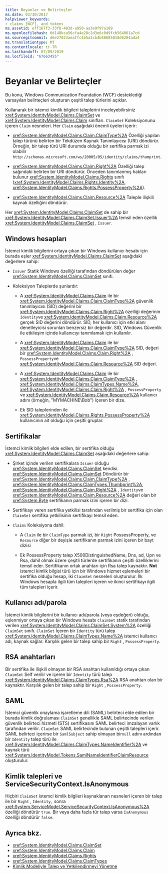 ```yaml
---
title: Beyanlar ve Belirteçler
ms.date: 03/30/2017
helpviewer_keywords:
- claims [WCF], and tokens
ms.assetid: eff167f3-33f8-483d-a950-aa3e9f97a189
ms.openlocfilehash: 6d148bca56cfa4e28c2d3e6c0d9fcb564861a7cd
ms.sourcegitcommit: d6e27023aeaffc4b5a3cb4b88685018d6284ada4
ms.translationtype: MT
ms.contentlocale: tr-TR
ms.lasthandoff: 07/09/2019
ms.locfileid: "67663455"
---
```

# <a name="claims-and-tokens"></a>Beyanlar ve Belirteçler

Bu konu, Windows Communication Foundation (WCF) desteklediği varsayılan belirteçleri oluşturan çeşitli talep türlerini açıklar.

Kullanarak bir istemci kimlik bilgileri taleplerini inceleyebilirsiniz <xref:System.IdentityModel.Claims.ClaimSet> ve <xref:System.IdentityModel.Claims.Claim> sınıfları. `ClaimSet` Koleksiyonunu içeren `Claim` nesneleri. Her `Claim` aşağıdaki önemli üyeleri içerir:

- <xref:System.IdentityModel.Claims.Claim.ClaimType%2A> Özelliği yapılan talep türünü belirten bir Tekdüzen Kaynak Tanımlayıcısı (URI) döndürür. Örneğin, bir talep türü URI durumda olduğu bir sertifika parmak izi olabilir `http://schemas.microsoft.com/ws/20005/05/identity/claims/thumprint`.

- <xref:System.IdentityModel.Claims.Claim.Right%2A> Özelliği talep sağındaki belirten bir URI döndürür. Önceden tanımlanmış hakları bulunur <xref:System.IdentityModel.Claims.Rights> sınıfı (<xref:System.IdentityModel.Claims.Rights.Identity%2A>, <xref:System.IdentityModel.Claims.Rights.PossessProperty%2A>).

- <xref:System.IdentityModel.Claims.Claim.Resource%2A> Taleple ilişkili kaynak özelliğini döndürür.

Her <xref:System.IdentityModel.Claims.ClaimSet> de sahip bir <xref:System.IdentityModel.Claims.ClaimSet.Issuer%2A> temsil eden özellik <xref:System.IdentityModel.Claims.ClaimSet> , `Issuer`.

## <a name="windows-accounts"></a>Windows hesapları

İstemci kimlik bilgilerini ortaya çıkan bir Windows kullanıcı hesabı için burada eşler <xref:System.IdentityModel.Claims.ClaimSet> aşağıdaki değerlere sahip:

- `Issuer` Statik Windows özelliği tarafından döndürülen değer <xref:System.IdentityModel.Claims.ClaimSet> sınıfı.

- Koleksiyon Taleplerde şunlardır:

  - A <xref:System.IdentityModel.Claims.Claim> ile bir <xref:System.IdentityModel.Claims.Claim.ClaimType%2A> güvenlik tanımlayıcısı (SID) değerini bir <xref:System.IdentityModel.Claims.Claim.Right%2A> özelliği değerinin `Identity`ve <xref:System.IdentityModel.Claims.Claim.Resource%2A> gerçek SID değerini döndürür. SID, her kullanıcı için etki alanı denetleyicisi sorunları benzersiz bir değerdir. SID, Windows Güvenlik ile etkileşim içinde kullanıcıyı tanımlamak için kullanılır.

  - A <xref:System.IdentityModel.Claims.Claim> ile bir <xref:System.IdentityModel.Claims.Claim.ClaimType%2A> SID, değeri bir <xref:System.IdentityModel.Claims.Claim.Right%2A> , `PossessProperty`ve <xref:System.IdentityModel.Claims.Claim.Resource%2A> SID değeri.

  - A <xref:System.IdentityModel.Claims.Claim> ile bir <xref:System.IdentityModel.Claims.Claim.ClaimType%2A> , <xref:System.IdentityModel.Claims.ClaimTypes.Name%2A>, <xref:System.IdentityModel.Claims.Claim.Right%2A> , `PossessProperty` ve <xref:System.IdentityModel.Claims.Claim.Resource%2A> kullanıcı adını (örneğin, "MYMACHINE\Bob") içeren bir dize.

  - Ek SID taleplerinden ile <xref:System.IdentityModel.Claims.Rights.PossessProperty%2A> kullanıcının ait olduğu için çeşitli gruplar.

## <a name="certificates"></a>Sertifikalar

İstemci kimlik bilgileri elde edilen, bir sertifika olduğu <xref:System.IdentityModel.Claims.ClaimSet> aşağıdaki değerlere sahip:

- Şirket içinde verilen sertifikalara `Issuer` olduğu <xref:System.IdentityModel.Claims.ClaimSet> kendisi. <xref:System.IdentityModel.Claims.ClaimSet> Döndürür bir <xref:System.IdentityModel.Claims.Claim.ClaimType%2A> , <xref:System.IdentityModel.Claims.ClaimTypes.Thumbprint%2A>, <xref:System.IdentityModel.Claims.Claim.Right%2A> , `Identity`ve <xref:System.IdentityModel.Claims.Claim.Resource%2A> değeri olan bir <xref:System.Byte> sertifikanın parmak izini içeren bir dizi.

- Sertifikayı veren sertifika yetkilisi tarafından verilmiş bir sertifika için olan `ClaimSet` sertifika yetkilisinin sertifikayı temsil eden.

- `Claims` Koleksiyona dahil:

  - A `Claim` ile bir `ClaimType` parmak izi, bir `Right` PossessProperty, ve `Resource` diğer bir deyişle sertifikanın parmak izini içeren bir bayt dizisi

  - Ek PossessProperty talep X500DistinguishedName, Dns, ad, Upn ve Rsa, dahil olmak üzere çeşitli türlerde sertifikanın çeşitli özelliklerini temsil eder. Sertifikanın ortak anahtarı için Rsa talep kaynaktır. **Not** istemci kimlik bilgisi türü için bir Windows hizmet eşlemeleri bir sertifika olduğu hesap, iki `ClaimSet` nesneleri oluşturulur. İlk Windows hesapla ilgili tüm talepleri içeren ve ikinci sertifikayı ilgili tüm talepleri içerir.

## <a name="user-namepassword"></a>Kullanıcı adı/parola

İstemci kimlik bilgilerini bir kullanıcı adı/parola (veya eşdeğeri) olduğu, eşlenmiyor ortaya çıkan bir Windows hesabı `ClaimSet` statik tarafından verilen <xref:System.IdentityModel.Claims.ClaimSet.System%2A> özelliği `ClaimSet` sınıfı. `ClaimSet` İçeren bir `Identity` türü talep <xref:System.IdentityModel.Claims.ClaimTypes.Name%2A> istemci kullanıcı adı, kaynak sağlar. Karşılık gelen bir talep sahip bir `Right` , `PossessProperty`.

## <a name="rsa-keys"></a>RSA anahtarları

Bir sertifika ile ilişkili olmayan bir RSA anahtarı kullanıldığı ortaya çıkan `ClaimSet` Self verilir ve içeren bir `Identity` türü talep <xref:System.IdentityModel.Claims.ClaimTypes.Rsa%2A> RSA anahtarı olan bir kaynaktır. Karşılık gelen bir talep sahip bir `Right` , `PossessProperty`.

## <a name="saml"></a>SAML

İstemci güvenlik onaylama işaretleme dili (SAML) belirteci elde edilen bir burada kimlik doğrulaması `ClaimSet` genellikle SAML belirtecinde verilen güvenlik belirteci hizmeti (STS) sertifikasını SAML belirteci imzalayan varlık tarafından verilir. `ClaimSet` SAML belirtecinde bulunan çeşitli talepleri içerir. SAML belirteci içerirse bir `SamlSubject` sahip olmayan bir`null` adını ardından bir `Identity` talep türü ile <xref:System.IdentityModel.Claims.ClaimTypes.NameIdentifier%2A> ve kaynak türü <xref:System.IdentityModel.Tokens.SamlNameIdentifierClaimResource> oluşturulur.

## <a name="identity-claims-and-servicesecuritycontextisanonymous"></a>Kimlik talepleri ve ServiceSecurityContext.IsAnonymous

Hiçbiri `ClaimSet` istemci kimlik bilgileri kaynaklanan nesneleri içeren bir talep ile bir `Right` , `Identity,` sonra <xref:System.ServiceModel.ServiceSecurityContext.IsAnonymous%2A> özelliği döndürür `true`. Bir veya daha fazla tür talep varsa `IsAnonymous` özelliği döndürür `false`.

## <a name="see-also"></a>Ayrıca bkz.

- <xref:System.IdentityModel.Claims.ClaimSet>
- <xref:System.IdentityModel.Claims.Claim>
- <xref:System.IdentityModel.Claims.Rights>
- <xref:System.IdentityModel.Claims.ClaimTypes>
- [Kimlik Modeliyle Talep ve Yetkilendirmeyi Yönetme](../../../../docs/framework/wcf/feature-details/managing-claims-and-authorization-with-the-identity-model.md)
